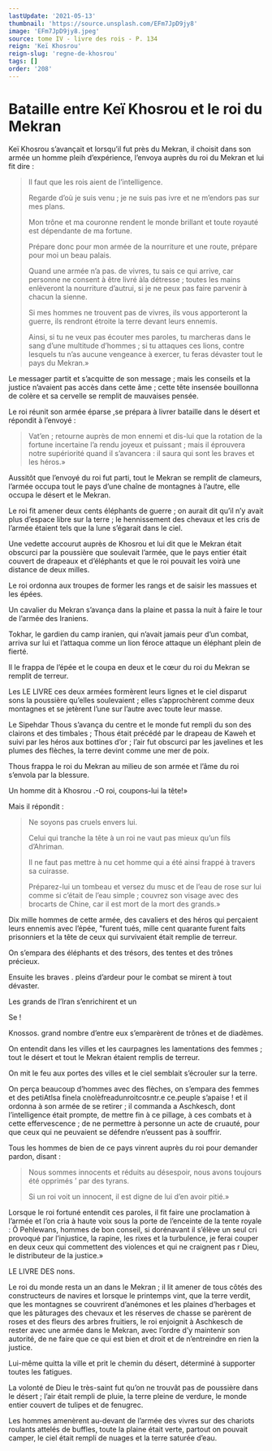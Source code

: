```yaml
---
lastUpdate: '2021-05-13'
thumbnail: 'https://source.unsplash.com/EFm7JpD9jy8'
image: 'EFm7JpD9jy8.jpeg'
source: tome IV - livre des rois - P. 134
reign: 'Keï Khosrou'
reign-slug: 'regne-de-khosrou'
tags: []
order: '208'
---
```


# Bataille entre Keï Khosrou et le roi du Mekran

Keï Khosrou s’avançait et lorsqu’il fut près du Mekran, il choisit dans son armée un homme pleih d’expérience, l’envoya auprès du roi du Mekran et lui fit dire :

> ll faut que les rois aient de l’intelligence.
>
> Regarde d’où je suis venu ; je ne suis pas ivre et ne m’endors pas sur mes plans.
>
> Mon trône et ma couronne rendent le monde brillant et toute royauté est dépendante de ma fortune.
>
> Prépare donc pour mon armée de la nourriture et une route, prépare pour moi un beau palais.
>
> Quand une armée n’a pas. de vivres, tu sais ce qui arrive, car personne ne consent à être livré àla détresse ; toutes les mains enlèveront la nourriture d’autrui, si je ne peux pas faire parvenir à chacun la sienne.
>
> Si mes hommes ne trouvent pas de vivres, ils vous apporteront la guerre, ils rendront étroite la terre devant leurs ennemis.
>
> Ainsi, si tu ne veux pas écouter mes paroles, tu marcheras dans le sang d’une multitude d’hommes ; si tu attaques ces lions, contre lesquels tu n’as aucune vengeance à exercer, tu feras dévaster tout le pays du Mekran.»

Le messager partit et s’acquitte de son message ; mais les conseils et la justice n’avaient pas accès dans cette âme ; cette tête insensée bouillonna de colère et sa cervelle se remplit de mauvaises pensée.

Le roi réunit son armée éparse ,se prépara à livrer bataille dans le désert et répondit à l’envoyé :

> Vat’en ; retourne auprès de mon ennemi et dis-lui que la rotation de la fortune incertaine l’a rendu joyeux et puissant ; mais il éprouvera notre supériorité quand il s’avancera : il saura qui sont les braves et les héros.»

Aussitôt que l’envoyé du roi fut parti, tout le Mekran se remplit de clameurs, l’armée occupa tout le pays d’une chaîne de montagnes à l’autre, elle occupa le désert et le Mekran.

Le roi fit amener deux cents éléphants de guerre ; on aurait dit qu’il n’y avait plus d’espace libre sur la terre ; le hennissement des chevaux et les cris de l’armée étaient tels que la lune s’égarait dans le ciel.

Une vedette accourut auprès de Khosrou et lui dit que le Mekran était obscurci par la poussière que soulevait l’armée, que le pays entier était couvert de drapeaux et d’éléphants et que le roi pouvait les voirà une distance de deux milles.

Le roi ordonna aux troupes de former les rangs et de saisir les massues et les épées.

Un cavalier du Mekran s’avança dans la plaine et passa la nuit à faire le tour de l’armée des Iraniens.

Tokhar, le gardien du camp iranien, qui n’avait jamais peur d’un combat, arriva sur lui et l’attaqua comme un lion féroce attaque un éléphant plein de fierté.

Il le frappa de l’épée et le coupa en deux et le cœur du roi du Mekran se remplit de terreur.

Les LE LIVRE ces deux armées formèrent leurs lignes et le ciel disparut sons la poussière qu’elles soulevaient ; elles s’approchèrent comme deux montagnes et se jetèrent l’une sur l’autre avec toute leur masse.

Le Sipehdar Thous s’avança du centre et le monde fut rempli du son des clairons et des timbales ; Thous était précédé par le drapeau de Kaweh et suivi par les héros aux bottines d’or ; l’air fut obscurci par les javelines et les plumes des flèches, la terre devint comme une mer de poix.

Thous frappa le roi du Mekran au milieu de son armée et l’âme du roi s’envola par la blessure.

Un homme dit à Khosrou .-O roi, coupons-lui la tête!»

Mais il répondit :

> Ne soyons pas cruels envers lui.
>
> Celui qui tranche la tête à un roi ne vaut pas mieux qu’un fils d’Ahriman.
>
> Il ne faut pas mettre à nu cet homme qui a été ainsi frappé à travers sa cuirasse.
>
> Préparez-lui un tombeau et versez du musc et de l’eau de rose sur lui comme si c’était de l’eau simple ; couvrez son visage avec des brocarts de Chine, car il est mort de la mort des grands.»

Dix mille hommes de cette armée, des cavaliers et des héros qui perçaient leurs ennemis avec l’épée,
"furent tués, mille cent quarante furent faits prisonniers et la tête de ceux qui survivaient était remplie de terreur.

On s’empara des éléphants et des trésors, des tentes et des trônes précieux.

Ensuite les braves . pleins d’ardeur pour le combat se mirent à tout dévaster.

Les grands de l’Iran s’enrichirent et un

Se !

Knossos. grand nombre d’entre eux s’emparèrent de trônes et de diadèmes.

On entendit dans les villes et les caurpagnes les lamentations des femmes ; tout le désert et tout le Mekran étaient remplis de terreur.

On mit le feu aux portes des villes et le ciel semblait s’écrouler sur la terre.

On perça beaucoup d’hommes avec des flèches, on s’empara des femmes et des petiAtlsa finela cnolèfreadunroitcosntr.e ce.peuple s’apaise !
et il ordonna à son armée de se retirer ; il commanda a Aschkesch, dont l’intelligence était prompte, de mettre fin à ce pillage, à ces combats et à cette effervescence ; de ne permettre à personne un acte de cruauté, pour que ceux qui ne peuvaient se défendre n’eussent pas à souffrir.

Tous les hommes de bien de ce pays vinrent auprès du roi pour demander pardon, disant :

> Nous sommes innocents et réduits au désespoir, nous avons toujours été opprimés
’ par des tyrans.
>
> Si un roi voit un innocent, il est digne de lui d’en avoir pitié.»

Lorsque le roi fortuné entendit ces paroles, il fit faire une proclamation à l’armée et l’on cria à haute voix sous la porte de l’enceinte de la tente royale : Ô Pehlewans, hommes de bon conseil, si dorénavant il s’élève un seul cri provoqué par l’injustice, la rapine, les rixes et la turbulence, je ferai couper en deux ceux qui commettent des violences et qui ne craignent pas r Dieu, le distributeur de la justice.»

LE LIVRE DES nons.

Le roi du monde resta un an dans le Mekran ; il lit amener de tous côtés des constructeurs de navires et lorsque le printemps vint, que la terre verdit, que les montagnes se couvrirent d’anémones et les plaines d’herbages et que les pâturages des chevaux et les réserves de chasse se parèrent de roses et des fleurs des arbres fruitiers, le roi enjoignit à Aschkesch de rester avec une armée dans le Mekran, avec l’ordre d’y maintenir son autorité, de ne faire que ce qui est bien et droit et de n’entreindre en rien la justice.

Lui-même quitta la ville et prit le chemin du désert, déterminé à supporter toutes les fatigues.

La volonté de Dieu le très-saint fut qu’on ne trouvât pas de poussière dans le désert ; l’air était rempli de pluie, la terre pleine de verdure, le monde entier couvert de tulipes et de fenugrec.

Les hommes amenèrent au-devant de l’armée des vivres sur des chariots roulants attelés de buffles, toute la plaine était verte, partout on pouvait camper, le ciel était rempli de nuages et la terre saturée d’eau.

